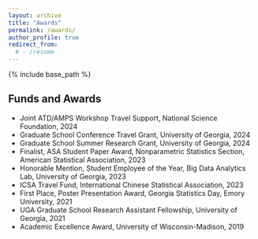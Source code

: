 ```yaml
---
layout: archive
title: "Awards"
permalink: /awards/
author_profile: true
redirect_from:
  # - /resume
---
```


{% include base_path %}

Funds and Awards
-----
- Joint ATD/AMPS Workshop Travel Support, National Science Foundation, 2024
- Graduate School Conference Travel Grant, University of Georgia, 2024
- Graduate School Summer Research Grant, University of Georgia, 2024
- Finalist, ASA Student Paper Award, Nonparametric Statistics Section, American Statistical Association, 2023
- Honorable Mention, Student Employee of the Year, Big Data Analytics Lab, University of Georgia, 2023
- ICSA Travel Fund, International Chinese Statistical Association, 2023
- First Place, Poster Presentation Award, Georgia Statistics Day, Emory University, 2021
- UGA Graduate School Research Assistant Fellowship, University of Georgia, 2021
- Academic Excellence Award, University of Wisconsin-Madison, 2019
